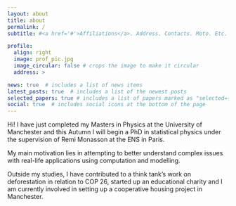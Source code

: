```yaml
---
layout: about
title: about
permalink: /
subtitle: #<a href='#'>Affiliations</a>. Address. Contacts. Moto. Etc.

profile:
  align: right
  image: prof_pic.jpg
  image_circular: false # crops the image to make it circular
  address: >

news: true  # includes a list of news items
latest_posts: true  # includes a list of the newest posts
selected_papers: true # includes a list of papers marked as "selected={true}"
social: true  # includes social icons at the bottom of the page
---
```


Hi! I have just completed my Masters in Physics at the University of Manchester and this Autumn I will begin a PhD in statistical physics under the supervision of Remi Monasson at the ENS in Paris.

My main motivation lies in attempting to better understand complex issues with real-life applications using computation and modelling.

Outside my studies, I have contributed to a think tank’s work on deforestation in relation to COP 26, started up an educational charity and I am currently involved in setting up a cooperative housing project in Manchester.
